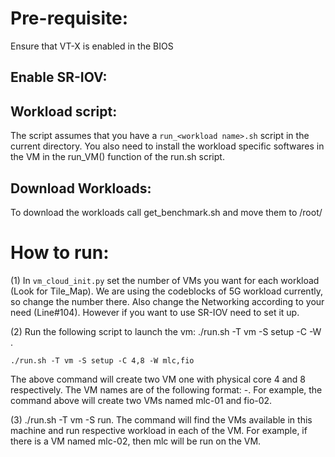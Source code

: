 # Pre-requisite: 
Ensure that VT-X is enabled in the BIOS
## Enable SR-IOV:

## Workload script:
The script assumes that you have a `run_<workload name>.sh` script in the current directory. You also need to install the workload specific softwares in the VM in the run_VM() function of the run.sh script.
 
## Download Workloads:
To download the workloads call get_benchmark.sh and move them to /root/


# How to run:
(1) In `vm_cloud_init.py` set the number of VMs you want for each workload (Look for Tile_Map). We are using the codeblocks of 5G workload currently, so change the number there. Also change the Networking according to your need (Line#104). However if you want to use SR-IOV need to set it up.

(2) Run the following script to launch the vm: ./run.sh -T vm -S setup -C <number of cpus for each vm> -W <list of workload names in lowercase>.
```
./run.sh -T vm -S setup -C 4,8 -W mlc,fio
```
The above command will create two VM one with physical core 4 and 8 respectively. The VM names are of the following format:  <workload-name>-<some id>. For example, the command above will create two VMs named mlc-01 and fio-02.

(3) ./run.sh -T vm -S run. The command will find the VMs available in this machine and run respective workload in each of the VM. For example, if there is a VM named mlc-02, then mlc will be run on the VM. 


